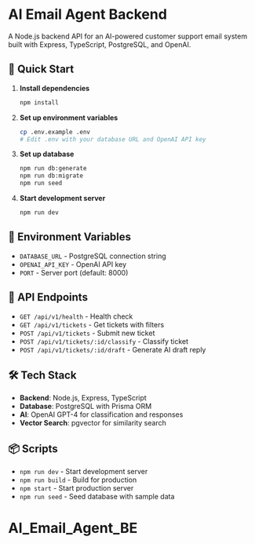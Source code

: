 # AI Email Agent Backend

A Node.js backend API for an AI-powered customer support email system built with Express, TypeScript, PostgreSQL, and OpenAI.

## 🚀 Quick Start

1. **Install dependencies**

   ```bash
   npm install
   ```

2. **Set up environment variables**

   ```bash
   cp .env.example .env
   # Edit .env with your database URL and OpenAI API key
   ```

3. **Set up database**

   ```bash
   npm run db:generate
   npm run db:migrate
   npm run seed
   ```

4. **Start development server**
   ```bash
   npm run dev
   ```

## 🔧 Environment Variables

- `DATABASE_URL` - PostgreSQL connection string
- `OPENAI_API_KEY` - OpenAI API key
- `PORT` - Server port (default: 8000)

## 📡 API Endpoints

- `GET /api/v1/health` - Health check
- `GET /api/v1/tickets` - Get tickets with filters
- `POST /api/v1/tickets` - Submit new ticket
- `POST /api/v1/tickets/:id/classify` - Classify ticket
- `POST /api/v1/tickets/:id/draft` - Generate AI draft reply

## 🛠️ Tech Stack

- **Backend**: Node.js, Express, TypeScript
- **Database**: PostgreSQL with Prisma ORM
- **AI**: OpenAI GPT-4 for classification and responses
- **Vector Search**: pgvector for similarity search

## 📦 Scripts

- `npm run dev` - Start development server
- `npm run build` - Build for production
- `npm start` - Start production server
- `npm run seed` - Seed database with sample data

# AI_Email_Agent_BE
